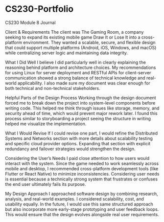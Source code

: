 # CS230-Portfolio
CS230 Module 8 Journal

Client & Requirements
The client was The Gaming Room, a company seeking to expand its existing mobile game Draw It or Lose It into a cross-platform environment. They wanted a scalable, secure, and flexible design that could support multiple platforms (Android, iOS, Windows, and macOS) while centralizing server logic and maintaining data integrity.

What I Did Well
I believe I did particularly well in clearly explaining the reasoning behind platform and architecture choices. My recommendations for using Linux for server deployment and RESTful APIs for client-server communication showed a strong balance of technical knowledge and real-world applicability. I also made sure my document was clear enough for both technical and non-technical stakeholders.

Helpful Parts of the Design Process
Working through the design document forced me to break down the project into system-level components before writing code. This helped me think through issues like storage, memory, and security ahead of time, which would prevent major rework later. I found this process similar to storyboarding a project seeing the structure in writing helped me visualize the implementation.

What I Would Revise
If I could revise one part, I would refine the Distributed Systems and Networks section with more details about scalability testing and specific cloud provider options. Expanding that section with explicit redundancy and failover strategies would strengthen the design.

Considering the User’s Needs
I paid close attention to how users would interact with the system. Since the game needed to work seamlessly across mobile and desktop, I recommended cross-platform development tools (like Flutter or React Native) to minimize inconsistencies. Considering user needs is essential because a technically strong system that frustrates or confuses the end user ultimately fails its purpose.

My Design Approach
I approached software design by combining research, analysis, and real-world examples. I considered scalability, cost, and usability equally. In the future, I would use this same structured approach but also incorporate more early-stage prototyping and user feedback loops. This would ensure that the design evolves alongside real user requirements.

